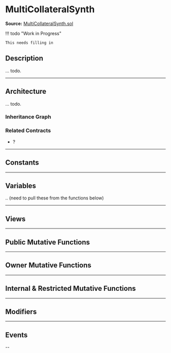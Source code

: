 
# MultiCollateralSynth

**Source:** [MultiCollateralSynth.sol](https://github.com/Synthetixio/synthetix/blob/master/contracts/MultiCollateralSynth.sol)

!!! todo "Work in Progress"

    This needs filling in

## Description

... todo.

---

## Architecture

... todo.

<!--centered-image>
    ![Architecture Graph](../img/graphs/todo-architecture.svg)
</centered-image-->


### Inheritance Graph

<!--centered-image>
    ![Inheritance graph](../img/graphs/todo.svg)
</centered-image-->

### Related Contracts

- ?

---

## Constants

---

## Variables

.. (need to pull these from the functions below)

---

## Views

---

## Public Mutative Functions

---

## Owner Mutative Functions

---

## Internal & Restricted Mutative Functions

---

## Modifiers

---

## Events

--

